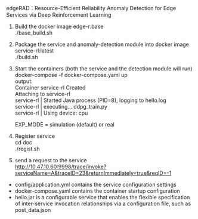 edgeRAD：Resource-Efficient Reliability Anomaly Detection for Edge Services via Deep Reinforcement Learning

1. Build the docker image edge-r:base <br>
./base_build.sh

2. Package the service and anomaly-detection module into docker image service-rl:latest<br>
./build.sh

3. Start the containers (both the service and the detection module will run)<br>
docker-compose -f docker-compose.yaml up<br>
output:<br>
Container service-rl  Created<br>
Attaching to service-rl<br>
service-rl  | Started Java process (PID=8), logging to hello.log<br>
service-rl  | executing... ddpg_train.py<br>
service-rl  | Using device:  cpu<br>

    EXP_MODE = simulation (default) or real

4. Register service<br>
cd doc<br>
./regist.sh

5. send a request to the service<br> 
http://10.47.10.60:9998/trace/invoke?serviceName=A&traceID=23&returnImmediately=true&reqID=-1

* config/application.yml contains the service configuration settings<br>
* docker-compose.yaml contains the container startup configuration<br>
* hello.jar is a configurable service that enables the flexible specification of inter-service invocation relationships via a configuration file, such as post_data.json
